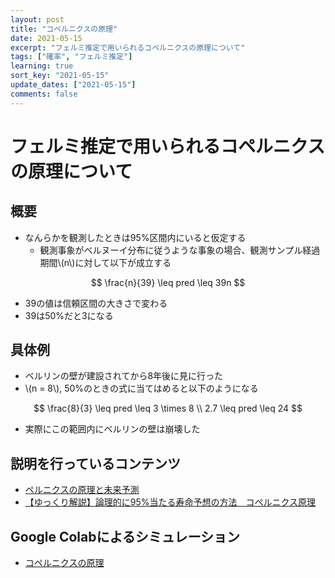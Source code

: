 ```yaml
---
layout: post
title: "コペルニクスの原理"
date: 2021-05-15
excerpt: "フェルミ推定で用いられるコペルニクスの原理について"
tags: ["確率", "フェルミ推定"]
learning: true
sort_key: "2021-05-15"
update_dates: ["2021-05-15"]
comments: false
---
```


# フェルミ推定で用いられるコペルニクスの原理について

## 概要
 - なんらかを観測したときは95%区間内にいると仮定する
   - 観測事象がベルヌーイ分布に従うような事象の場合、観測サンプル経過期間\\(n\\)に対して以下が成立する

$$
 \frac{n}{39} \leq pred \leq 39n
$$

 - 39の値は信頼区間の大きさで変わる
 - 39は50%だと3になる

## 具体例
 - ベルリンの壁が建設されてから8年後に見に行った
 - \\(n = 8\\), 50%のときの式に当てはめると以下のようになる

$$
\frac{8}{3} \leq pred \leq 3 \times 8 \\
2.7 \leq pred \leq 24
$$
 - 実際にこの範囲内にベルリンの壁は崩壊した


## 説明を行っているコンテンツ
 - [ペルニクスの原理と未来予測](http://www.iba.t.u-tokyo.ac.jp/iba/SE/Copernican.pdf)
 - [【ゆっくり解説】論理的に95%当たる寿命予想の方法　コペルニクス原理](https://www.youtube.com/watch?v=jgmStz1QGFU)

## Google Colabによるシミュレーション
 - [コペルニクスの原理](https://colab.research.google.com/drive/1vbw29QKIt53F-fTmzx7f4XeIu98GCdsc?usp=sharing)
